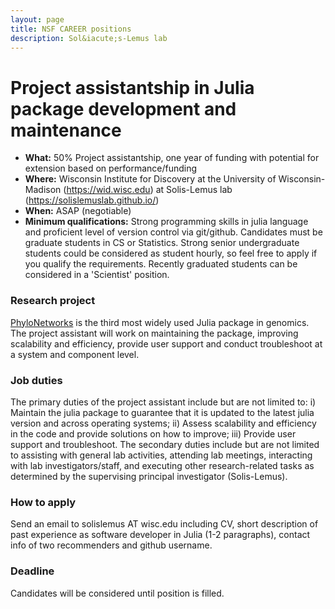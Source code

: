 ```yaml
---
layout: page
title: NSF CAREER positions
description: Sol&iacute;s-Lemus lab
---
```


# Project assistantship in Julia package development and maintenance

- **What:** 50% Project assistantship, one year of funding with potential for extension based on performance/funding
- **Where:** Wisconsin Institute for Discovery at the University of Wisconsin-Madison (https://wid.wisc.edu) at Solis-Lemus lab (https://solislemuslab.github.io/)
- **When:** ASAP (negotiable)
- **Minimum qualifications:** Strong programming skills in julia language and proficient level of version control via git/github. Candidates must be graduate students in CS or Statistics. Strong senior undergraduate students could be considered as student hourly, so feel free to apply if you qualify the requirements. Recently graduated students can be considered in a 'Scientist' position.

### Research project

[PhyloNetworks](https://github.com/crsl4/PhyloNetworks.jl) is the third most widely used Julia package in genomics. The project assistant will work on maintaining the package, improving scalability and efficiency, provide user support and conduct troubleshoot at a system and component level.

### Job duties
The primary duties of the project assistant include but are not limited to: i) Maintain the julia package to guarantee that it is updated to the latest julia version and across operating systems; ii) Assess scalability and efficiency in the code and provide solutions on how to improve; iii) Provide user support and troubleshoot. The secondary duties include but are not limited to assisting with general lab activities, attending lab meetings, interacting with lab investigators/staff, and executing other research-related tasks as determined by the supervising principal investigator (Solis-Lemus).

### How to apply
Send an email to solislemus AT wisc.edu including CV, short description of past experience as software developer in Julia (1-2 paragraphs), contact info of two recommenders and github username.

### Deadline
Candidates will be considered until position is filled.